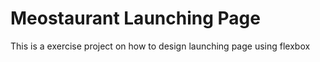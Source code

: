 # Meostaurant Launching Page

This is a exercise project on how to design launching page using flexbox